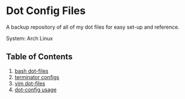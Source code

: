 Dot Config Files
================
A backup repository of all of my dot files for easy set-up and reference.

System: Arch Linux

## <a name='toc'>Table of Contents</a>
  1. [bash dot-files](https://github.com/routingsparks/dot-files/tree/master/bash)
  2. [terminator configs](https://github.com/routingsparks/dot-files/tree/master/terminator)
  2. [vim dot-files](https://github.com/routingsparks/dot-files/tree/master/vim)
  3. [dot-config usage](#usage)
